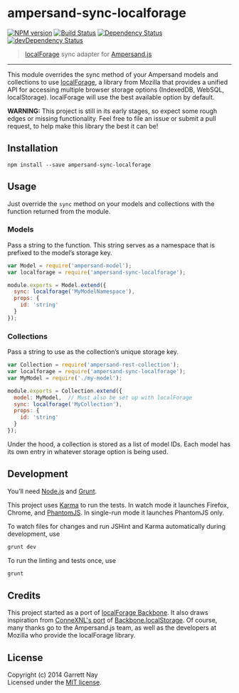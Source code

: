 # ampersand-sync-localforage

[![NPM version](https://badge.fury.io/js/ampersand-sync-localforage.svg)](http://badge.fury.io/js/ampersand-sync-localforage)
[![Build Status](https://secure.travis-ci.org/garrettn/ampersand-sync-localforage.png?branch=master)](http://travis-ci.org/garrettn/ampersand-sync-localforage)
[![Dependency Status](https://david-dm.org/garrettn/ampersand-sync-localforage.svg)](https://david-dm.org/garrettn/ampersand-sync-localforage)
[![devDependency Status](https://david-dm.org/garrettn/ampersand-sync-localforage/dev-status.svg)](https://david-dm.org/garrettn/ampersand-sync-localforage#info=devDependencies)

> [localForage](http://mozilla.github.io/localForage) sync adapter for [Ampersand.js](http://ampersandjs.com)

---

This module overrides the sync method of your Ampersand models and collections to use [localForage](http://mozilla.github.io/localForage), a library from Mozilla that provides a unified API for accessing multiple browser storage options (IndexedDB, WebSQL, localStorage). localForage will use the best available option by default.

**WARNING:** This project is still in its early stages, so expect some rough edges or missing functionality. Feel free to file an issue or submit a pull request, to help make this library the best it can be!

## Installation

```
npm install --save ampersand-sync-localforage
```

## Usage

Just override the `sync` method on your models and collections with the function returned from the module.

### Models

Pass a string to the function. This string serves as a namespace that is prefixed to the model’s storage key.

```js
var Model = require('ampersand-model');
var localforage = require('ampersand-sync-localforage');

module.exports = Model.extend({
  sync: localforage('MyModelNamespace'),
  props: {
    id: 'string'
  }
});
```

### Collections

Pass a string to use as the collection’s unique storage key.

```js
var Collection = require('ampersand-rest-collection');
var localforage = require('ampersand-sync-localforage');
var MyModel = require('./my-model');

module.exports = Collection.extend({
  model: MyModel,  // Must also be set up with localForage
  sync: localforage('MyCollection'),
  props: {
    id: 'string'
  }
});
```

Under the hood, a collection is stored as a list of model IDs. Each model has its own entry in whatever storage option is being used.

## Development

You’ll need [Node.js](http://nodejs.org) and [Grunt](http://gruntjs.com/getting-started#installing-the-cli).

This project uses [Karma](http://karma-runner.github.io) to run the tests. In watch mode it launches Firefox, Chrome, and [PhantomJS](http://phantomjs.org/). In single-run mode it launches PhantomJS only.

To watch files for changes and run JSHint and Karma automatically during development, use

```bash
grunt dev
```

To run the linting and tests once, use

```bash
grunt
```

## Credits

This project started as a port of [localForage Backbone](https://github.com/mozilla/localForage-backbone). It also draws inspiration from [ConneXNL's port](https://github.com/ConneXNL/ampersand-sync-localstorage) of [Backbone.localStorage](https://github.com/jeromegn/Backbone.localStorage). Of course, many thanks go to the Ampersand.js team, as well as the developers at Mozilla who provide the localForage library.

## License

Copyright (c) 2014 Garrett Nay  
Licensed under the [MIT license](LICENSE.txt).

